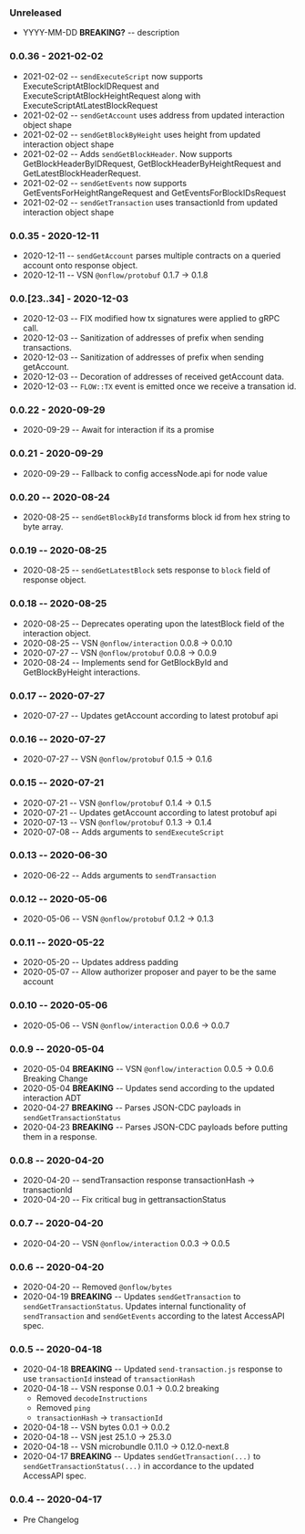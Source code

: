 ### Unreleased

- YYYY-MM-DD **BREAKING?** -- description

### 0.0.36 - 2021-02-02

- 2021-02-02 -- `sendExecuteScript` now supports ExecuteScriptAtBlockIDRequest and ExecuteScriptAtBlockHeightRequest along with ExecuteScriptAtLatestBlockRequest
- 2021-02-02 -- `sendGetAccount` uses address from updated interaction object shape
- 2021-02-02 -- `sendGetBlockByHeight` uses height from updated interaction object shape
- 2021-02-02 -- Adds `sendGetBlockHeader`. Now supports GetBlockHeaderByIDRequest, GetBlockHeaderByHeightRequest and GetLatestBlockHeaderRequest.
- 2021-02-02 -- `sendGetEvents` now supports GetEventsForHeightRangeRequest and GetEventsForBlockIDsRequest
- 2021-02-02 -- `sendGetTransaction` uses transactionId from updated interaction object shape

### 0.0.35 - 2020-12-11

- 2020-12-11 -- `sendGetAccount` parses multiple contracts on a queried account onto response object.
- 2020-12-11 -- VSN `@onflow/protobuf` 0.1.7 -> 0.1.8

### 0.0.[23..34] - 2020-12-03

- 2020-12-03 -- FIX modified how tx signatures were applied to gRPC call.
- 2020-12-03 -- Sanitization of addresses of prefix when sending transactions.
- 2020-12-03 -- Sanitization of addresses of prefix when sending getAccount.
- 2020-12-03 -- Decoration of addresses of received getAccount data.
- 2020-12-03 -- `FLOW::TX` event is emitted once we receive a transation id.

### 0.0.22 - 2020-09-29

- 2020-09-29 -- Await for interaction if its a promise

### 0.0.21 - 2020-09-29

- 2020-09-29 -- Fallback to config accessNode.api for node value

### 0.0.20 -- 2020-08-24

- 2020-08-25 -- `sendGetBlockById` transforms block id from hex string to byte array.

### 0.0.19 -- 2020-08-25

- 2020-08-25 -- `sendGetLatestBlock` sets response to `block` field of response object.

### 0.0.18 -- 2020-08-25

- 2020-08-25 -- Deprecates operating upon the latestBlock field of the interaction object.
- 2020-08-25 -- VSN `@onflow/interaction` 0.0.8 -> 0.0.10
- 2020-07-27 -- VSN `@onflow/protobuf` 0.0.8 -> 0.0.9
- 2020-08-24 -- Implements send for GetBlockById and GetBlockByHeight interactions.

### 0.0.17 -- 2020-07-27

- 2020-07-27 -- Updates getAccount according to latest protobuf api

### 0.0.16 -- 2020-07-27

- 2020-07-27 -- VSN `@onflow/protobuf` 0.1.5 -> 0.1.6

### 0.0.15 -- 2020-07-21

- 2020-07-21 -- VSN `@onflow/protobuf` 0.1.4 -> 0.1.5
- 2020-07-21 -- Updates getAccount according to latest protobuf api
- 2020-07-13 -- VSN `@onflow/protobuf` 0.1.3 -> 0.1.4
- 2020-07-08 -- Adds arguments to `sendExecuteScript`

### 0.0.13 -- 2020-06-30

- 2020-06-22 -- Adds arguments to `sendTransaction`

### 0.0.12 -- 2020-05-06

- 2020-05-06 -- VSN `@onflow/protobuf` 0.1.2 -> 0.1.3

### 0.0.11 -- 2020-05-22

- 2020-05-20 -- Updates address padding
- 2020-05-07 -- Allow authorizer proposer and payer to be the same account

### 0.0.10 -- 2020-05-06

- 2020-05-06 -- VSN `@onflow/interaction` 0.0.6 -> 0.0.7

### 0.0.9 -- 2020-05-04

- 2020-05-04 **BREAKING** -- VSN `@onflow/interaction` 0.0.5 -> 0.0.6 Breaking Change
- 2020-05-04 **BREAKING** -- Updates send according to the updated interaction ADT
- 2020-04-27 **BREAKING** -- Parses JSON-CDC payloads in `sendGetTransactionStatus`
- 2020-04-23 **BREAKING** -- Parses JSON-CDC payloads before putting them in a response.

### 0.0.8 -- 2020-04-20

- 2020-04-20 -- sendTransaction response transactionHash -> transactionId
- 2020-04-20 -- Fix critical bug in gettransactionStatus

### 0.0.7 -- 2020-04-20

- 2020-04-20 -- VSN `@onflow/interaction` 0.0.3 -> 0.0.5

### 0.0.6 -- 2020-04-20

- 2020-04-20 -- Removed `@onflow/bytes`
- 2020-04-19 **BREAKING** -- Updates `sendGetTransaction` to `sendGetTransactionStatus`. Updates internal functionality of `sendTransaction` and `sendGetEvents` according to the latest AccessAPI spec.

### 0.0.5 -- 2020-04-18

- 2020-04-18 **BREAKING** -- Updated `send-transaction.js` response to use `transactionId` instead of `transactionHash`
- 2020-04-18 -- VSN response 0.0.1 -> 0.0.2 breaking
  - Removed `decodeInstructions`
  - Removed `ping`
  - `transactionHash` -> `transactionId`
- 2020-04-18 -- VSN bytes 0.0.1 -> 0.0.2
- 2020-04-18 -- VSN jest 25.1.0 -> 25.3.0
- 2020-04-18 -- VSN microbundle 0.11.0 -> 0.12.0-next.8
- 2020-04-17 **BREAKING** -- Updates `sendGetTransaction(...)` to `sendGetTransactionStatus(...)` in accordance to the updated AccessAPI spec.

### 0.0.4 -- 2020-04-17

- Pre Changelog
